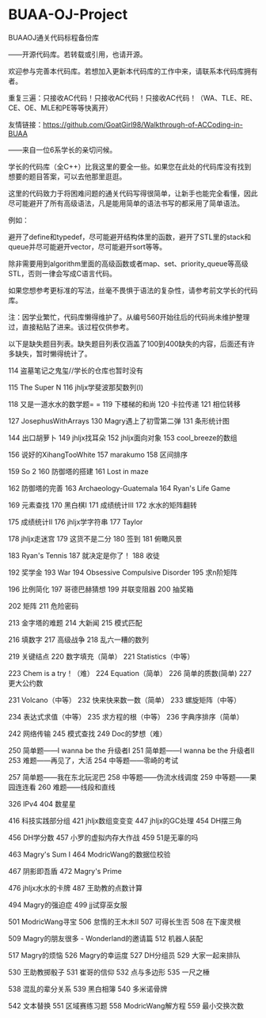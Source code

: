 # BUAA-OJ-Project

BUAAOJ通关代码标程备份库

——开源代码库。若转载或引用，也请开源。

欢迎参与完善本代码库。若想加入更新本代码库的工作中来，请联系本代码库拥有者。

重复三遍：只接收AC代码！只接收AC代码！只接收AC代码！（WA、TLE、RE、CE、OE、MLE和PE等等快离开）

友情链接：https://github.com/GoatGirl98/Walkthrough-of-ACCoding-in-BUAA

——来自一位6系学长的亲切问候。

学长的代码库（全C++）比我这里的要全一些。如果您在此处的代码库没有找到想要的题目答案，可以去他那里逛逛。

这里的代码致力于将困难问题的通关代码写得很简单，让新手也能完全看懂，因此尽可能避开了所有高级语法，凡是能用简单的语法书写的都采用了简单语法。

例如：

避开了define和typedef，尽可能避开结构体里的函数，避开了STL里的stack和queue并尽可能避开vector，尽可能避开sort等等。

除非需要用到algorithm里面的高级函数或者map、set、priority_queue等高级STL，否则一律会写成C语言代码。

如果您想参考更标准的写法，丝毫不畏惧于语法的复杂性，请参考前文学长的代码库。

注：因学业繁忙，代码库懒得维护了。从编号560开始往后的代码尚未维护整理过，直接粘贴了进来。该过程仅供参考。

以下是缺失题目列表。缺失题目列表仅涵盖了100到400缺失的内容，后面还有许多缺失，暂时懒得统计了。

114 盗墓笔记之鬼玺//学长的仓库也暂时没有

115 The Super N 116 jhljx学斐波那契数列(I)

118 又是一道水水的数学题= = 119 下楼梯的和尚 120 卡拉传递 121 相位转移

127 JosephusWithArrays 130 Magry遇上了初雪第二弹 131 条形统计图

144 出口胡萝卜 149	jhljx找耳朵 152 jhljx面向对象 153 cool_breeze的数组

156 说好的XihangTooWhite 157 marakumo 158 区间排序

159 So 2 160 防御塔的搭建 161 Lost in maze

162 防御塔的完善 163 Archaeology-Guatemala 164 Ryan's Life Game

169 元素查找 170 黑白棋I 171 成绩统计III 172 水水的矩阵翻转

175 成绩统计II 176 jhljx学字符串 177 Taylor

178 jhljx走迷宫 179 这货不是二分 180 签到 181 俯瞰风景

183 Ryan's Tennis 187 就决定是你了！ 188 收徒

192 奖学金 193 War 194 Obsessive Compulsive Disorder 195 求n阶矩阵

196 比例简化 197 哥德巴赫猜想 199 并联变阻器 200 抽奖箱

202 矩阵 211 危险密码

213 金字塔的难题 214 大新闻 215 模式匹配

216 填数字 217 高级战争 218 乱六一糟的数列

219 关键结点 220 数字填充（简单） 221 Statistics（中等）

223 Chem is a try！（难） 224 Equation（简单） 226 简单的质数(简单) 227 更大公约数	

231 Volcano（中等） 232 快来快来数一数（简单） 233 螺旋矩阵（中等）

234 表达式求值（中等） 235 求方程的根（中等） 236 字典序排序（简单）	

242 网络传输 245 模式查找 249 Doc的梦想（难）

250 简单题——I wanna be the 升级者Ⅰ 251 简单题——I wanna be the 升级者Ⅱ 253 难题——再见了，大活 254 中等题——零崎的考试

257 简单题——我在东北玩泥巴 258 中等题——伪流水线调度 259 中等题——果园连连看 260 难题——线段和直线

326 IPv4 404 数星星

416 科技实践部分组 421 jhljx数组变变变 447 jhljx的GC处理 454 DH摆三角

456 DH学分数 457 小罗的虚拟内存大作战 459 51是无辜的吗

463 Magry's Sum I 464 ModricWang的数据位校验	

467 阴影即吾盾 472 Magry's Prime

476 jhljx水水的卡牌 487 王助教的点数计算

494 Magry的强迫症 499 jj试穿巫女服

501 ModricWang寻宝 506 怠惰的王木木Ⅱ 507 可得长生否 508 在下废灵根

509 Magry的朋友很多 - Wonderland的邀请篇 512 机器人装配

517 Magry的烦恼 526 Magry的幸运度 527 DH分组员 529 大家一起来排队

530 王助教掷骰子 531 崔哥的信仰 532 点与多边形 535 一尺之棰

538 混乱的辈分关系 539 黑白相簿 540 多米诺骨牌

542 文本替换 551 区域赛练习题 558 ModricWang解方程 559 最小交换次数

